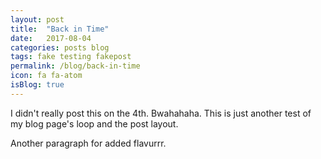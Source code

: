 ```yaml
---
layout: post
title:  "Back in Time"
date:   2017-08-04
categories: posts blog
tags: fake testing fakepost
permalink: /blog/back-in-time
icon: fa fa-atom
isBlog: true
---
```

I didn't really post this on the 4th. Bwahahaha. This is just another test of my blog page's loop and the post layout.

Another paragraph for added flavurrr. 